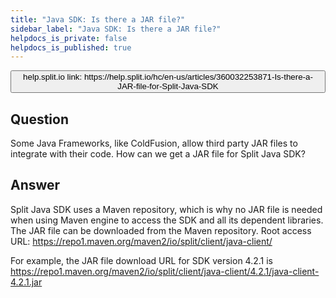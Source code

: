 ```yaml
---
title: "Java SDK: Is there a JAR file?"
sidebar_label: "Java SDK: Is there a JAR file?"
helpdocs_is_private: false
helpdocs_is_published: true
---
```


<p>
  <button style={{borderRadius:'8px', border:'1px', fontFamily:'Courier New', fontWeight:'800', textAlign:'left'}}> help.split.io link: https://help.split.io/hc/en-us/articles/360032253871-Is-there-a-JAR-file-for-Split-Java-SDK </button>
</p>

## Question

Some Java Frameworks, like ColdFusion, allow third party JAR files to integrate with their code. How can we get a JAR file for Split Java SDK?

## Answer

Split Java SDK uses a Maven repository, which is why no JAR file is needed when using Maven engine to access the SDK and all its dependent libraries.
The JAR file can be downloaded from the Maven repository. Root access URL:
https://repo1.maven.org/maven2/io/split/client/java-client/

For example, the JAR file download URL for SDK version 4.2.1 is
https://repo1.maven.org/maven2/io/split/client/java-client/4.2.1/java-client-4.2.1.jar